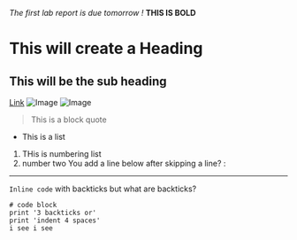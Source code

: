 *The first lab report is due tomorrow !*
**THIS IS BOLD**
# This will create a Heading
## This will be the sub heading
[Link](http://a.com)
![Image](http://url/a.png)
![Image](https://static.tvtropes.org/pmwiki/pub/images/doraemon_asd.png)
> This is a block quote
* This is a list
1. THis is numbering list
2. number two
You add a line below after skipping a line? :

------
`Inline code` with backticks but what are backticks? 

```
# code block
print '3 backticks or'
print 'indent 4 spaces'
i see i see
```
